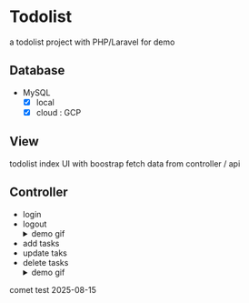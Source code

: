 # Todolist 
a todolist project with PHP/Laravel for demo
## Database 
- MySQL
    - [x] local
    - [x] cloud : GCP
## View
todolist index UI with boostrap
fetch data from controller / api 
## Controller 
- login 
- logout 
    <details>
    <summary> demo gif </summary>
    <pre><code>
    ![image](https://github.com/kiddchantw/todolistLaravelTest/blob/master/public/loginAndloginout.gif?raw=true)
    </code></pre>
    </details>
- add tasks 
- update taks
- delete tasks
    <details>
    <summary> demo gif </summary>
    </details>
comet test
2025-08-15
